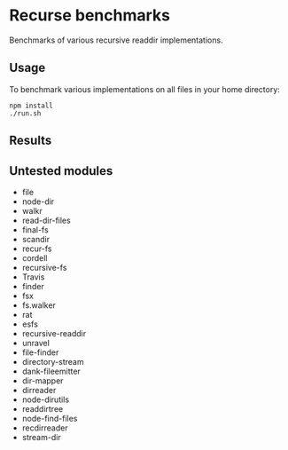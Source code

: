 Recurse benchmarks
==================

Benchmarks of various recursive readdir implementations.

Usage
-----

To benchmark various implementations on all files in your home directory:

    npm install
    ./run.sh

Results
-------

Untested modules
----------------

* file
* node-dir
* walkr
* read-dir-files
* final-fs
* scandir
* recur-fs
* cordell
* recursive-fs
* Travis
* finder
* fsx
* fs.walker
* rat
* esfs
* recursive-readdir
* unravel
* file-finder
* directory-stream
* dank-fileemitter
* dir-mapper
* dirreader
* node-dirutils
* readdirtree
* node-find-files
* recdirreader
* stream-dir
